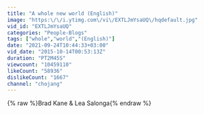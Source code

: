 ```yaml
---
title: "A whole new world (English)"
image: "https:\/\/i.ytimg.com\/vi\/EXTLJmYsaUQ\/hqdefault.jpg"
vid_id: "EXTLJmYsaUQ"
categories: "People-Blogs"
tags: ["whole","world","(English)"]
date: "2021-09-24T10:44:33+03:00"
vid_date: "2015-10-14T00:53:13Z"
duration: "PT2M45S"
viewcount: "10459110"
likeCount: "58936"
dislikeCount: "1667"
channel: "chojang"
---
```

{% raw %}Brad Kane &amp; Lea Salonga{% endraw %}
